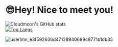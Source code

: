 #  😎Hey! Nice to meet you!

![Cloudmoon's GitHub stats](https://github-readme-stats.vercel.app/api?username=cloudmoonocus&show_icons=true&theme=solarized-light&card_width=500)
<br>
[![Top Langs](https://github-readme-stats.vercel.app/api/top-langs/?username=cloudmoonocus&card_width=500&theme=solarized-light)](https://github.com/cloudmoonocus)

*<!--START_SECTION:waka-->*
*<!--END_SECTION:waka-->*

![userlmn_e3f592636d47128940699c8771b1db35](https://user-images.githubusercontent.com/98140702/184340946-099dfc6b-b222-4252-a92e-f8989dfac2f7.png)
